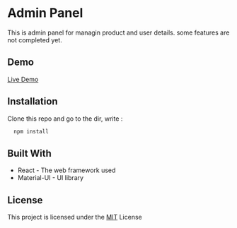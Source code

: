 # Admin Panel

This is admin panel for managin product and user details.
some features are not completed yet.


## Demo

[Live Demo](https://lama-admin-panel.netlify.app/)


## Installation

Clone this repo and go to the dir, write :

```bash
  npm install

```

    
## Built With

- React - The web framework used
- Material-UI - UI library


## License
This project is licensed under the [MIT](https://choosealicense.com/licenses/mit/) License 


